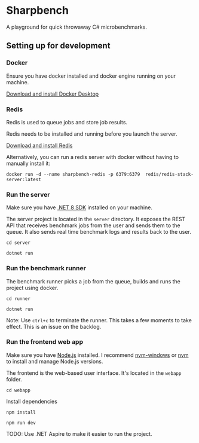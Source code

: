 # Sharpbench

A playground for quick throwaway C# microbenchmarks.

## Setting up for development

### Docker

Ensure you have docker installed and docker engine running on your machine.

[Download and install Docker Desktop](https://www.docker.com/products/docker-desktop/)

### Redis

Redis is used to queue jobs and store job results.

Redis needs to be installed and running before you launch the server.

[Download and install Redis](https://redis.io/docs/latest/operate/oss_and_stack/install/install-redis/)

Alternatively, you can run a redis server with docker without having to manually install it:

```cli
docker run -d --name sharpbench-redis -p 6379:6379  redis/redis-stack-server:latest
```

### Run the server

Make sure you have [.NET 8 SDK](https://dotnet.microsoft.com/en-us/download) installed on your machine.

The server project is located in the `server` directory. It exposes the REST API that receives benchmark jobs
from the user and sends them to the queue. It also sends real time benchmark logs and results back to the user.

```cli
cd server
```

```
dotnet run
```

### Run the benchmark runner

The benchmark runner picks a job from the queue, builds and runs the project using docker.

```cli
cd runner
```

```cli
dotnet run
```

Note: Use `ctrl+c` to terminate the runner. This takes a few moments to take effect. This is an issue on the backlog.

### Run the frontend web app

Make sure you have [Node.js](https://nodejs.org) installed. I recommend [nvm-windows](https://github.com/coreybutler/nvm-windows) or [nvm](https://github.com/nvm-sh/nvm) to install and manage Node.js versions.

The frontend is the web-based user interface. It's located in the `webapp` folder.

```cli
cd webapp
```

Install dependencies

```cli
npm install
```

```cli
npm run dev
```

TODO: Use .NET Aspire to make it easier to run the project.